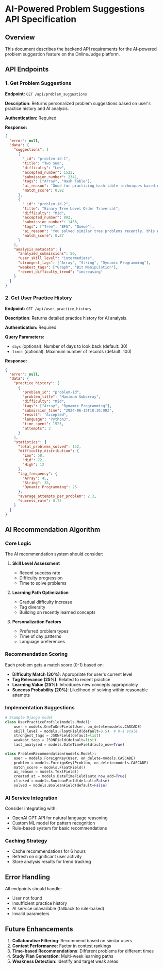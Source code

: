 # AI-Powered Problem Suggestions API Specification

## Overview
This document describes the backend API requirements for the AI-powered problem suggestion feature on the OnlineJudge platform.

## API Endpoints

### 1. Get Problem Suggestions
**Endpoint:** `GET /api/problem_suggestions`

**Description:** Returns personalized problem suggestions based on user's practice history and AI analysis.

**Authentication:** Required

**Response:**
```json
{
  "error": null,
  "data": {
    "suggestions": [
      {
        "_id": "problem-id-1",
        "title": "Two Sum",
        "difficulty": "Low",
        "accepted_number": 1523,
        "submission_number": 2341,
        "tags": ["Array", "Hash Table"],
        "ai_reason": "Good for practicing hash table techniques based on your recent submissions",
        "match_score": 0.92
      },
      {
        "_id": "problem-id-2",
        "title": "Binary Tree Level Order Traversal",
        "difficulty": "Mid",
        "accepted_number": 892,
        "submission_number": 1456,
        "tags": ["Tree", "BFS", "Queue"],
        "ai_reason": "You solved similar tree problems recently, this will strengthen your BFS skills",
        "match_score": 0.87
      }
    ],
    "analysis_metadata": {
      "analyzed_submissions": 50,
      "user_skill_level": "intermediate",
      "strongest_tags": ["Array", "String", "Dynamic Programming"],
      "weakest_tags": ["Graph", "Bit Manipulation"],
      "recent_difficulty_trend": "increasing"
    }
  }
}
```

### 2. Get User Practice History
**Endpoint:** `GET /api/user_practice_history`

**Description:** Returns detailed practice history for AI analysis.

**Authentication:** Required

**Query Parameters:**
- `days` (optional): Number of days to look back (default: 30)
- `limit` (optional): Maximum number of records (default: 100)

**Response:**
```json
{
  "error": null,
  "data": {
    "practice_history": [
      {
        "problem_id": "problem-id",
        "problem_title": "Maximum Subarray",
        "difficulty": "Mid",
        "tags": ["Array", "Dynamic Programming"],
        "submission_time": "2024-06-15T10:30:00Z",
        "result": "Accepted",
        "language": "Python3",
        "time_spent": 1523,
        "attempts": 3
      }
    ],
    "statistics": {
      "total_problems_solved": 142,
      "difficulty_distribution": {
        "Low": 58,
        "Mid": 72,
        "High": 12
      },
      "tag_frequency": {
        "Array": 45,
        "String": 38,
        "Dynamic Programming": 25
      },
      "average_attempts_per_problem": 2.3,
      "success_rate": 0.75
    }
  }
}
```

## AI Recommendation Algorithm

### Core Logic
The AI recommendation system should consider:

1. **Skill Level Assessment**
   - Recent success rate
   - Difficulty progression
   - Time to solve problems

2. **Learning Path Optimization**
   - Gradual difficulty increase
   - Tag diversity
   - Building on recently learned concepts

3. **Personalization Factors**
   - Preferred problem types
   - Time of day patterns
   - Language preferences

### Recommendation Scoring
Each problem gets a match score (0-1) based on:
- **Difficulty Match (30%)**: Appropriate for user's current level
- **Tag Relevance (25%)**: Related to recent practice
- **Learning Value (25%)**: Introduces new concepts appropriately
- **Success Probability (20%)**: Likelihood of solving within reasonable attempts

### Implementation Suggestions

```python
# Example Django model
class UserPracticeProfile(models.Model):
    user = models.OneToOneField(User, on_delete=models.CASCADE)
    skill_level = models.FloatField(default=0.5)  # 0-1 scale
    strongest_tags = JSONField(default=list)
    weakest_tags = JSONField(default=list)
    last_analyzed = models.DateTimeField(auto_now=True)
    
class ProblemRecommendation(models.Model):
    user = models.ForeignKey(User, on_delete=models.CASCADE)
    problem = models.ForeignKey(Problem, on_delete=models.CASCADE)
    match_score = models.FloatField()
    ai_reason = models.TextField()
    created_at = models.DateTimeField(auto_now_add=True)
    clicked = models.BooleanField(default=False)
    solved = models.BooleanField(default=False)
```

### AI Service Integration
Consider integrating with:
- OpenAI GPT API for natural language reasoning
- Custom ML model for pattern recognition
- Rule-based system for basic recommendations

### Caching Strategy
- Cache recommendations for 6 hours
- Refresh on significant user activity
- Store analysis results for trend tracking

## Error Handling
All endpoints should handle:
- User not found
- Insufficient practice history
- AI service unavailable (fallback to rule-based)
- Invalid parameters

## Future Enhancements
1. **Collaborative Filtering**: Recommend based on similar users
2. **Contest Performance**: Factor in contest rankings
3. **Time-based Recommendations**: Different problems for different times
4. **Study Plan Generation**: Multi-week learning paths
5. **Weakness Detection**: Identify and target weak areas